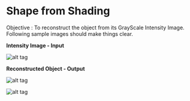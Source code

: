 Shape from Shading
==================

Objective : To reconstruct the object from its GrayScale Intensity Image. Following sample images should make things clear.

**Intensity Image - Input**

![alt tag](https://github.com/Balaje/TIFR/blob/master/Sample/moz.png)

**Reconstructed Object - Output**

![alt tag](https://github.com/Balaje/TIFR/blob/master/Sample/untitled.png)

![alt tag](https://github.com/Balaje/TIFR/blob/master/Sample/untitled1.png)